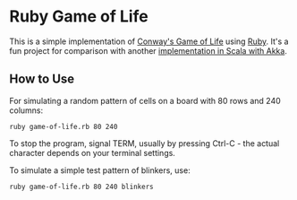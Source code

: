 # Ruby Game of Life

This is a simple implementation of [Conway's Game of Life](https://en.wikipedia.org/wiki/Conway%27s_Game_of_Life) 
using [Ruby](https://www.ruby-lang.org/de/).
It's a fun project for comparison with another 
[implementation in Scala with Akka](https://github.com/christian-schlichtherle/akka-game-of-life).

## How to Use

For simulating a random pattern of cells on a board with 80 rows and 240 columns:

    ruby game-of-life.rb 80 240
    
To stop the program, signal TERM, usually by pressing Ctrl-C - the actual character depends on your terminal 
settings.

To simulate a simple test pattern of blinkers, use:

    ruby game-of-life.rb 80 240 blinkers
